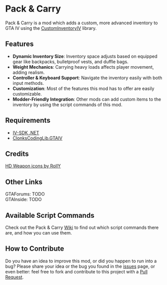 # Pack & Carry
Pack & Carry is a mod which adds a custom, more advanced inventory to GTA IV using the [CustomInventoryIV](https://github.com/ClonkAndre/CustomInventoryIV) library.

## Features
- **Dynamic Inventory Size**: Inventory space adjusts based on equipped gear like backpacks, bulletproof vests, and duffle bags.   
- **Weight Mechanics**: Carrying heavy loads affects player movement, adding realism.  
- **Controller & Keyboard Support**: Navigate the inventory easily with both input methods.  
- **Customization**: Most of the features this mod has to offer are easily customizable.  
- **Modder-Friendly Integration**: Other mods can add custom items to the inventory by using the script commands of this mod.  

## Requirements
- [IV-SDK .NET](https://github.com/ClonkAndre/IV-SDK-DotNet)
- [ClonksCodingLib.GTAIV](https://github.com/ClonkAndre/ClonksCodingLib.GTAIV)

## Credits
[HD Weapon icons by RollY](https://gamebanana.com/mods/27174)

## Other Links
GTAForums: TODO  
GTAInside: TODO  

## Available Script Commands
Check out the Pack & Carry [Wiki](https://github.com/ClonkAndre/PackAndCarry/wiki) to find out which script commands there are, and how you can use them.  

## How to Contribute
Do you have an idea to improve this mod, or did you happen to run into a bug? Please share your idea or the bug you found in the [issues](https://github.com/ClonkAndre/PackAndCarry/issues) page, or even better: feel free to fork and contribute to this project with a [Pull Request](https://github.com/ClonkAndre/PackAndCarry/pulls).
